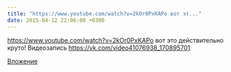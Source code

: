 ```yaml
---
title: "https://www.youtube.com/watch?v=2kOr0PxKAPo вот эт..."
date: 2015-04-12 22:06:00 +0300
---
```


https://www.youtube.com/watch?v=2kOr0PxKAPo вот это действительно круто!
Видеозапись
https://vk.com/video41076938_170895701

[Вложение](https://vk.com/video41076938_170895701)
